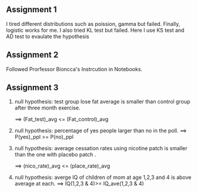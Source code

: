 ## Assignment 1

I tired different distributions such as poission, gamma but failed. Finally, logistic works for me. I also tried KL test but failed. Here I use KS test and AD test to evaulate the hypothesis


## Assignment 2

Followed Prorfessor Bioncca's Instrcution in Notebooks.

## Assignment 3

1) null hypothesis:
    test group lose fat average is smaller than  control group after three month exercise.
    
    ==> (Fat_test)_avg <= (Fat_control)_avg

2) null hypothesis:
    percentage of yes people larger than no in the poll.  ==> P(yes)_ppl >= P(no)_ppl

3) null hypothesis:
    average cessation rates using nicotine patch is smaller than the one with placebo patch .

    ==> (nico_rate)_avg <= (place_rate)_avg

4) null hypothesis:
    averge IQ of children of mom at age 1,2,3 and 4 is above average at each.
    ==> IQ(1,2,3 & 4)>= IQ_ave(1,2,3 & 4)
